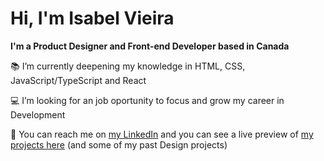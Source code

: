 # Hi, I'm Isabel Vieira

**I'm a Product Designer and Front-end Developer based in Canada**


:books: I’m currently deepening my knowledge in HTML, CSS, JavaScript/TypeScript and React

:computer: I’m looking for an job oportunity to focus and grow my career in Development

:wave: You can reach me on [my LinkedIn](https://www.linkedin.com/in/isabelcvieira/) and you can see a live preview of [my projects here](https://isabelvieira.me) (and some of my past Design projects)

<!---
belvieir4/belvieir4 is a ✨ special ✨ repository because its `README.md` (this file) appears on your GitHub profile.
You can click the Preview link to take a look at your changes.
--->
